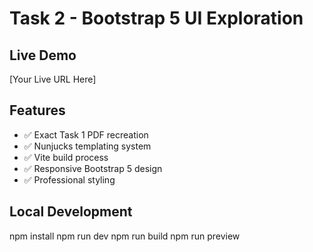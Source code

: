 # Task 2 - Bootstrap 5 UI Exploration

## Live Demo
[Your Live URL Here]

## Features
- ✅ Exact Task 1 PDF recreation
- ✅ Nunjucks templating system
- ✅ Vite build process
- ✅ Responsive Bootstrap 5 design
- ✅ Professional styling

## Local Development
npm install
npm run dev
npm run build
npm run preview